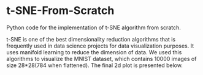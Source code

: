 # t-SNE-From-Scratch
Python code for the implementation of t-SNE algorithm from scratch. 

t-SNE is one of the best dimensionality reduction algorithms that is frequently used in data science projects for data visualization purposes. It uses manifold learning to reduce the dimension of data. We used this algorithms to visualize the MNIST dataset, which contains 10000 images of size 28*28(784 when flattened). The final 2d plot is presented below. 

